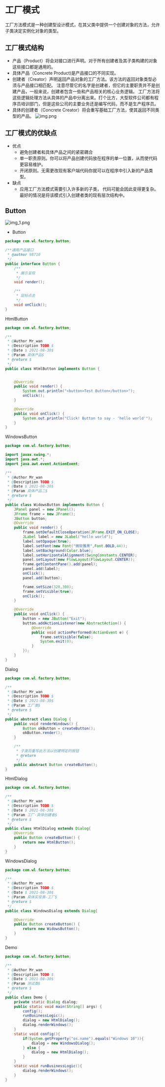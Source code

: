 # 工厂模式
工厂方法模式是一种创建型设计模式，在其父类中提供一个创建对象的方法，允许子类决定实例化对象的类型。
## 工厂模式结构
- 产品（Product）将会对接口进行声明。对于所有创建者及其子类构建的对象这些接口都是通用的。
- 具体产品（Concrete Product)是产品接口的不同实现。
- 创建者（Creator）声明返回产品对象的工厂方法。该方法的返回对象类型必须与产品接口相匹配。
注意尽管它的名字是创建者，但它的主要职责并不是创建产品，一般来说，创建者包含一些和产品相关的核心业务逻辑。 
  工厂方法将这些逻辑处理方法从具体的产品中分离出来。打个比方，大型软件公司都有程序员培训部门，但是这些公司的主要业务还是编写代码，而不是生产程序员。
- 具体的创建者（Concrete Creator）将会重写基础工厂方法，使其返回不同类型的产品。
![img.png](img.png)
## 工厂模式的优缺点
- 优点 
  - 避免创建者和具体产品之间的紧密耦合
  - 单一职责原则。你可以将产品创建代码放在程序的单一位置，从而使代码更容易维护。 
  - 开闭原则。无需更改现有客户端代码你就可以在程序中引入新的产品类型。
- 缺点
  - 应用工厂方法模式需要引入许多新的子类， 代码可能会因此变得更复杂。 最好的情况是将该模式引入创建者类的现有层次结构中。
## Button
![img_1.png](img_1.png)
- Button
```java
package com.wl.factory.button;

/**通用产品接口
 * @author 98710
 */
public interface Button {
    /**
     * 展示呈现
     */
    void render();

    /**
     * 鼠标点击
     */
    void onClick();
}
```
HtmlButton
```java
package com.wl.factory.button;

/**
 * @Author Mr_wan
 * @Description TODO $
 * @Date $ 2021-08-30$
 * @Param 具体产品$
 * @return $
 */
public class HtmlButton implements Button {


    @Override
    public void render() {
        System.out.println("<button>Test Button</button>");
        onClick();
    }

    @Override
    public void onClick() {
        System.out.println("Click! Button to say - 'hello world'");
    }
}
```
WindowsButton
```java
package com.wl.factory.button;

import javax.swing.*;
import java.awt.*;
import java.awt.event.ActionEvent;

/**
 * @Author Mr_wan
 * @Description TODO $
 * @Date $ 2021-08-30$
 * @Param 具体产品二$
 * @return $
 */
public class WidowsButton implements Button {
    JPanel panel = new JPanel();
    JFrame frame = new JFrame();
    JButton button;
    @Override
    public void render() {
        frame.setDefaultCloseOperation(JFrame.EXIT_ON_CLOSE);
        JLabel label = new JLabel("hello world");
        label.setOpaque(true);
        label.setFont(new Font("微软雅黑",Font.BOLD,44));
        label.setBackground(Color.blue);
        label.setHorizontalAlignment(SwingConstants.CENTER);
        panel.setLayout(new FlowLayout(FlowLayout.CENTER));
        frame.getContentPane().add(panel);
        panel.add(label);
        onClick();
        panel.add(button);

        frame.setSize(320,300);
        frame.setVisible(true);
        onClick();
    }

    @Override
    public void onClick() {
        button = new JButton("Exit");
        button.addActionListener(new AbstractAction() {
            @Override
            public void actionPerformed(ActionEvent e) {
                frame.setVisible(false);
                System.exit(0);
            }
        });
    }
}
```
Dialog
```java
package com.wl.factory.button;

/**
 * @Author Mr_wan
 * @Description TODO $
 * @Date $ 2021-08-30$
 * @Param 工厂类$
 * @return $
 */
public abstract class Dialog {
    public void renderWindows() {
        Button okButton = createButton();
        okButton.render();
    }

    /**
     * 子类将重写此方法以创建特定的按钮
     * @return
     */
    public abstract Button createButton();
}
```
HtmlDialog
```java
package com.wl.factory.button;

/**
 * @Author Mr_wan
 * @Description TODO $
 * @Date $ 2021-08-30$
 * @Param 工厂-具体创建者$
 * @return $
 */
public class HtmlDialog extends Dialog{
    @Override
    public Button createButton() {
        return new HtmlButton();
    }
}
```
WindowsDialog
```java
package com.wl.factory.button;

/**
 * @Author Mr_wan
 * @Description TODO $
 * @Date $ 2021-08-30$
 * @Param 具体实现类-工厂$
 * @return $
 */
public class WindowsDialog extends Dialog{

    @Override
    public Button createButton() {
        return new WidowsButton();
    }
}
```
Demo
```java
package com.wl.factory.button;

/**
 * @Author Mr_wan
 * @Description TODO $
 * @Date $ 2021-08-30$
 * @Param 测试类$
 * @return $
 */
public class Demo {
    private static Dialog dialog;
    public static void main(String[] args) {
        config();
        runBusinessLogic();
        dialog = new HtmlDialog();
        dialog.renderWindows();
    }
    static void config(){
        if(System.getProperty("os.name").equals("Windows 10")){
            dialog = new WindowsDialog();
        } else {
            dialog = new HtmlDialog();
        }
    }
    static void runBusinessLogic(){
        dialog.renderWindows();
    }
}
```